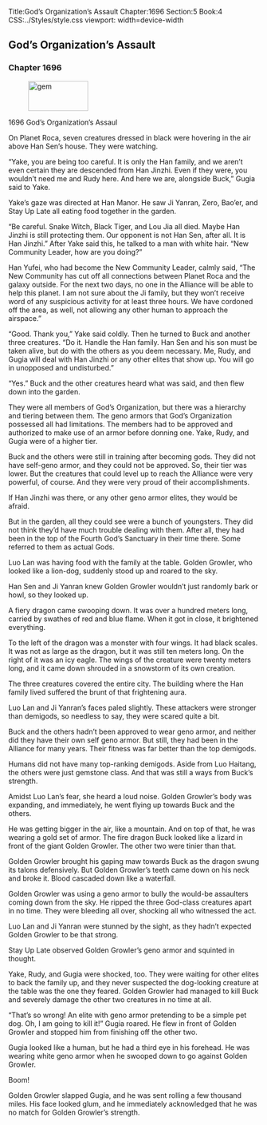 Title:God’s Organization’s Assault 
Chapter:1696 
Section:5 
Book:4 
CSS:../Styles/style.css 
viewport: width=device-width
  
## God’s Organization’s Assault
### Chapter 1696
  
<figure>
	<img src="../Images/gem.gif" alt="gem" id="gem" width="120" height="60" />
</figure>
  

  
1696 God’s Organization’s Assaul

On Planet Roca, seven creatures dressed in black were hovering in the air above Han Sen’s house. They were watching.

“Yake, you are being too careful. It is only the Han family, and we aren’t even certain they are descended from Han Jinzhi. Even if they were, you wouldn’t need me and Rudy here. And here we are, alongside Buck,” Gugia said to Yake.

Yake’s gaze was directed at Han Manor. He saw Ji Yanran, Zero, Bao’er, and Stay Up Late all eating food together in the garden.

“Be careful. Snake Witch, Black Tiger, and Lou Jia all died. Maybe Han Jinzhi is still protecting them. Our opponent is not Han Sen, after all. It is Han Jinzhi.” After Yake said this, he talked to a man with white hair. “New Community Leader, how are you doing?”

Han Yufei, who had become the New Community Leader, calmly said, “The New Community has cut off all connections between Planet Roca and the galaxy outside. For the next two days, no one in the Alliance will be able to help this planet. I am not sure about the Ji family, but they won’t receive word of any suspicious activity for at least three hours. We have cordoned off the area, as well, not allowing any other human to approach the airspace.”

“Good. Thank you,” Yake said coldly. Then he turned to Buck and another three creatures. “Do it. Handle the Han family. Han Sen and his son must be taken alive, but do with the others as you deem necessary. Me, Rudy, and Gugia will deal with Han Jinzhi or any other elites that show up. You will go in unopposed and undisturbed.”

“Yes.” Buck and the other creatures heard what was said, and then flew down into the garden.

They were all members of God’s Organization, but there was a hierarchy and tiering between them. The geno armors that God’s Organization possessed all had limitations. The members had to be approved and authorized to make use of an armor before donning one. Yake, Rudy, and Gugia were of a higher tier.

Buck and the others were still in training after becoming gods. They did not have self-geno armor, and they could not be approved. So, their tier was lower. But the creatures that could level up to reach the Alliance were very powerful, of course. And they were very proud of their accomplishments.

If Han Jinzhi was there, or any other geno armor elites, they would be afraid.

But in the garden, all they could see were a bunch of youngsters. They did not think they’d have much trouble dealing with them. After all, they had been in the top of the Fourth God’s Sanctuary in their time there. Some referred to them as actual Gods.

Luo Lan was having food with the family at the table. Golden Growler, who looked like a lion-dog, suddenly stood up and roared to the sky.

Han Sen and Ji Yanran knew Golden Growler wouldn’t just randomly bark or howl, so they looked up.

A fiery dragon came swooping down. It was over a hundred meters long, carried by swathes of red and blue flame. When it got in close, it brightened everything.

To the left of the dragon was a monster with four wings. It had black scales. It was not as large as the dragon, but it was still ten meters long. On the right of it was an icy eagle. The wings of the creature were twenty meters long, and it came down shrouded in a snowstorm of its own creation.

The three creatures covered the entire city. The building where the Han family lived suffered the brunt of that frightening aura.

Luo Lan and Ji Yanran’s faces paled slightly. These attackers were stronger than demigods, so needless to say, they were scared quite a bit.

Buck and the others hadn’t been approved to wear geno armor, and neither did they have their own self geno armor. But still, they had been in the Alliance for many years. Their fitness was far better than the top demigods.

Humans did not have many top-ranking demigods. Aside from Luo Haitang, the others were just gemstone class. And that was still a ways from Buck’s strength.

Amidst Luo Lan’s fear, she heard a loud noise. Golden Growler’s body was expanding, and immediately, he went flying up towards Buck and the others.

He was getting bigger in the air, like a mountain. And on top of that, he was wearing a gold set of armor. The fire dragon Buck looked like a lizard in front of the giant Golden Growler. The other two were tinier than that.

Golden Growler brought his gaping maw towards Buck as the dragon swung its talons defensively. But Golden Growler’s teeth came down on his neck and broke it. Blood cascaded down like a waterfall.

Golden Growler was using a geno armor to bully the would-be assaulters coming down from the sky. He ripped the three God-class creatures apart in no time. They were bleeding all over, shocking all who witnessed the act.

Luo Lan and Ji Yanran were stunned by the sight, as they hadn’t expected Golden Growler to be that strong.

Stay Up Late observed Golden Growler’s geno armor and squinted in thought.

Yake, Rudy, and Gugia were shocked, too. They were waiting for other elites to back the family up, and they never suspected the dog-looking creature at the table was the one they feared. Golden Growler had managed to kill Buck and severely damage the other two creatures in no time at all.

“That’s so wrong! An elite with geno armor pretending to be a simple pet dog. Oh, I am going to kill it!” Gugia roared. He flew in front of Golden Growler and stopped him from finishing off the other two.

Gugia looked like a human, but he had a third eye in his forehead. He was wearing white geno armor when he swooped down to go against Golden Growler.

Boom!

Golden Growler slapped Gugia, and he was sent rolling a few thousand miles. His face looked glum, and he immediately acknowledged that he was no match for Golden Growler’s strength.